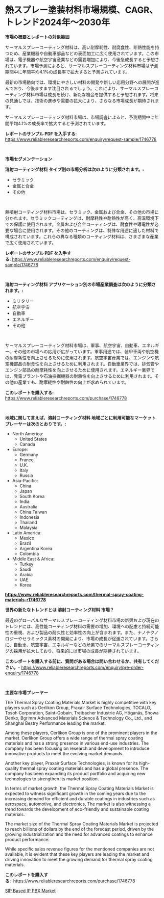 <p><h1>熱スプレー塗装材料市場規模、CAGR、トレンド2024年〜2030年</h1></p><p><strong>市場の概要とレポートの対象範囲</strong></p>
<p><p>サーマルスプレーコーティング材料は、高い耐摩耗性、耐腐食性、断熱性能を持つため、産業機器や自動車部品などの表面加工に広く使用されています。この市場は、電子機器や航空宇宙産業などの需要増加により、今後急成長すると予想されています。市場予測によると、サーマルスプレーコーティング材料市場は予測期間中に年間平均4.1%の成長率で拡大すると予測されています。</p><p>最新の市場動向では、環境にやさしい材料の開発や新しい応用分野への展開が進んでおり、今後ますます注目されるでしょう。これにより、サーマルスプレーコーティング材料市場は成長を続け、新たな機会を提供すると予想されます。将来の見通しでは、技術の進歩や需要の拡大により、さらなる市場成長が期待されます。</p><p>サーマルスプレーコーティング材料市場は、市場調査によると、予測期間中に年間平均4.1%の成長率で拡大すると予測されています。</p></p>
<p><strong>レポートのサンプル PDF を入手する:</strong> <a href="https://www.reliableresearchreports.com/enquiry/request-sample/1746778">https://www.reliableresearchreports.com/enquiry/request-sample/1746778</a></p>
<p>&nbsp;</p>
<p><strong>市場セグメンテーション</strong></p>
<p><strong>溶射コーティング材料 タイプ別の市場分析は次のように分類されます。:</strong></p>
<p><ul><li>セラミック</li><li>金属と合金</li><li>その他</li></ul></p>
<p>&nbsp;</p>
<p><p>熱噴射コーティング材料市場は、セラミック、金属および合金、その他の市場に分かれます。セラミックコーティングは、耐摩耗性や耐熱性が高く、高温環境下での保護に使用されます。金属および合金コーティングは、耐食性や導電性が必要な場合に使用されます。その他のコーティングは、特殊な用途に適した材料で構成されています。これらの異なる種類のコーティング材料は、さまざまな産業で広く使用されています。</p></p>
<p><strong>レポートのサンプル PDF を入手する:</strong>&nbsp;<a href="https://www.reliableresearchreports.com/enquiry/request-sample/1746778">https://www.reliableresearchreports.com/enquiry/request-sample/1746778</a></p>
<p>&nbsp;</p>
<p><strong> 溶射コーティング材料 アプリケーション別の市場産業調査は次のように分類されます。:</strong></p>
<p><ul><li>ミリタリー</li><li>航空宇宙</li><li>自動車</li><li>エネルギー</li><li>その他</li></ul></p>
<p>&nbsp;</p>
<p><p>サーマルスプレーコーティング材料市場は、軍事、航空宇宙、自動車、エネルギー、その他の市場への応用が広がっています。軍事用途では、装甲車両や航空機の耐摩耗性を向上させるために使用されます。航空宇宙産業では、エンジンや航空機部品の耐食性を向上させるために利用されます。自動車業界では、排気管やエンジン部品の耐摩耗性を向上させるために使用されます。エネルギー業界では、発電プラントや石油採掘機器の耐熱性を向上させるために利用されます。その他の産業でも、耐摩耗性や耐蝕性の向上が求められています。</p></p>
<p><strong>このレポートを購入する:</strong>&nbsp; <a href="https://www.reliableresearchreports.com/purchase/1746778">https://www.reliableresearchreports.com/purchase/1746778</a></p>
<p>&nbsp;</p>
<p><strong>地域に関して言えば、溶射コーティング材料 地域ごとに利用可能なマーケットプレーヤーは次のとおりです。:</strong></p>
<p><ul>
    <li>
        North America:
        <ul>
            <li>United States</li>
            <li>Canada</li>
        </ul>
    </li>
    <li>
        Europe:
        <ul>
            <li>Germany</li>
            <li>France</li>
            <li>U.K.</li>
            <li>Italy</li>
            <li>Russia</li>
        </ul>
    </li>
    <li>
        Asia-Pacific:
        <ul>
            <li>China</li>
            <li>Japan</li>
            <li>South Korea</li>
            <li>India</li>
            <li>Australia</li>
            <li>China Taiwan</li>
            <li>Indonesia</li>
            <li>Thailand</li>
            <li>Malaysia</li>
        </ul>
    </li>
    <li>
        Latin America:
        <ul>
            <li>Mexico</li>
            <li>Brazil</li>
            <li>Argentina Korea</li>
            <li>Colombia</li>
        </ul>
    </li>
    <li>
        Middle East & Africa:
        <ul>
            <li>Turkey</li>
            <li>Saudi</li>
            <li>Arabia</li>
            <li>UAE</li>
            <li>Korea</li>
        </ul>
    </li>
    </ul></p>
<p><strong><a href="https://www.reliableresearchreports.com/thermal-spray-coating-materials-r1746778">https://www.reliableresearchreports.com/thermal-spray-coating-materials-r1746778</a></strong>&nbsp;</p>
<p><strong>世界の新たなトレンドとは 溶射コーティング材料 市場？</strong></p>
<p><p>最近のグローバルなサーマルスプレーコーティング材料市場の新興および現在のトレンドには、高性能コーティング材料の需要の増加、環境への配慮と持続可能性の重視、および製品の耐久性と効率性の向上が含まれます。また、ナノテクノロジーやセラミックス素材の開発により、市場の成長が促進されています。さらに、自動車、航空宇宙、エネルギーなどの産業でのサーマルスプレーコーティングの採用が拡大しており、将来的には市場の成長が期待されています。</p></p>
<p><strong>このレポートを購入する前に、質問がある場合は問い合わせるか、共有してください。</strong>- <a href="https://www.reliableresearchreports.com/enquiry/pre-order-enquiry/1746778">https://www.reliableresearchreports.com/enquiry/pre-order-enquiry/1746778</a></p>
<p>&nbsp;</p>
<p><strong>主要な市場プレーヤー</strong></p>
<p><p>The Thermal Spray Coating Materials Market is highly competitive with key players such as Oerlikon Group, Praxair Surface Technologies, TOCALO, Tosoh Corporation, Saint-Gobain, Treibacher Industrie AG, Höganäs, Showa Denko, Bgrimm Advanced Materials Science & Technology Co., Ltd., and Shanghai Bestry Performance leading the market.</p><p>Among these players, Oerlikon Group is one of the prominent players in the market. Oerlikon Group offers a wide range of thermal spray coating materials and has a strong presence in various end-use industries. The company has been focusing on research and development to introduce innovative products to meet the evolving market demands.</p><p>Another key player, Praxair Surface Technologies, is known for its high-quality thermal spray coating materials and has a global presence. The company has been expanding its product portfolio and acquiring new technologies to strengthen its market position.</p><p>In terms of market growth, the Thermal Spray Coating Materials Market is expected to witness significant growth in the coming years due to the increasing demand for efficient and durable coatings in industries such as aerospace, automotive, and electronics. The market is also witnessing a trend towards the development of eco-friendly and sustainable coating materials.</p><p>The market size of the Thermal Spray Coating Materials Market is projected to reach billions of dollars by the end of the forecast period, driven by the growing industrialization and the need for advanced coatings to enhance product performance.</p><p>While specific sales revenue figures for the mentioned companies are not available, it is evident that these key players are leading the market and driving innovation to meet the growing demand for thermal spray coating materials.</p></p>
<p><strong>このレポートを購入する:</strong>&nbsp;&nbsp;<a href="https://www.reliableresearchreports.com/purchase/1746778">https://www.reliableresearchreports.com/purchase/1746778</a></p>
<p><p><a href="https://github.com/YashRP12/Market-Research-Report-List-4/blob/main/sip-based-ip-pbx-market.md">SIP Based IP PBX Market</a></p></p>
